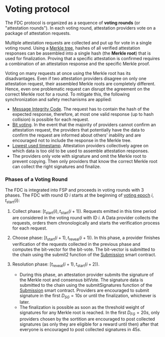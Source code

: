 # Voting protocol

The FDC protocol is organized as a sequence of **voting rounds** (or "attestation rounds").
In each voting round, attestation providers vote on a package of attestation requests.

Multiple attestation requests are collected and put up for vote in a single voting round.
Using a [Merkle tree](/specs/scProtocol/merkle-tree.md), hashes of all verified attestation responses can be assembled into a single hash (the **Merkle root**) that is used for finalization.
Proving that a specific attestation is confirmed requires a combination of an attestation response and the specific Merkle proof.

Voting on many requests at once using the Merkle root has its disadvantages.
Even if two attestation providers disagree on only one attestation request, their assembled Merkle roots are completely different.
Hence, even one problematic request can disrupt the agreement on the correct Merkle root for a round.
To mitigate this, the following synchronization and safety mechanisms are applied:

- [Message Integrity Code](/specs/attestations/hash-MIC.md#message-integrity-code).
  The request has to contain the hash of the expected response, therefore, at most one valid response (up to hash collision) is possible for each request.
- [Bit voting](/specs/scProtocol/bit-voting.md).
  In the event that the majority of providers cannot confirm an attestation request, the providers that potentially have the data to confirm the request are informed about others' inability and are encouraged not to include the response in the Merkle tree.
- [Lowest used timestamp](/specs/attestations/attestation-type-definition.md#lowest-used-timestamp).
  Attestation providers collectively agree on which data is too old to be used to assemble attestation responses.
- The providers only vote with signature and omit the Merkle root to prevent copying.
  Then only providers that know the correct Merkle root can collect the right signatures and finalize.

### Phases of a Voting Round

The FDC is integrated into FSP and proceeds in voting rounds with 3 phases. The FDC with round ID $i$ starts at the beginning of [voting epoch](../FSP/Epoch.md#voting-epoch) $i$, $t_{\text{start}}(i)$:

1. Collect phase: $[t_{\text{start}}(i), t_{\text{start}}(i+1))$. Requests emitted in this time period are considered in the voting round with ID $i$. A Data provider collects the requests, orders them chronologically and starts the verification process for each request.
2. Choose phase: $[t_{\text{start}}(i + 1), t_{\text{reveal}}(i + 1) )$.
  In this phase, a provider finishes verification of the requests collected in the previous phase and computes the bit-vector for the bit-vote.
  The bit-vector is submitted to the chain using the submit2 function of the [Submission](../FSP/Contracts/Submission.md) smart contract.

1. Resolution phase: $[t_{\text{reveal}}(i + 1), t_{\text{start}}(i + 2) )$.
   - During this phase, an attestation provider submits the signature of the Merkle root and consensus bitVote. The signature data is submitted to the chain using the submitSignatures function of the [Submission](../FSP/Contracts/Submission.md) smart contract. Providers are encouraged to submit signature in the first $D_{SG} = 10s$ or until the finalization, whichever is later.
   - The finalization is possible as soon as the threshold weight of signatures for any Merkle root is reached. In the first $D_{FG} = 20s$, only providers chosen by the sortition are encouraged to post collected signatures (as only they are eligible for a reward until then) after that everyone is encouraged to post collected signatures in $45s$.
